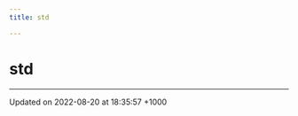 ```yaml
---
title: std

---
```


# std








-------------------------------

Updated on 2022-08-20 at 18:35:57 +1000